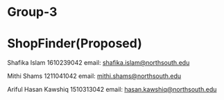 # Group-3
# ShopFinder(Proposed)

Shafika Islam 1610239042 email: shafika.islam@northsouth.edu

Mithi Shams   1211041042 email: mithi.shams@northsouth.edu

Ariful Hasan Kawshiq 1510313042 email: hasan.kawshiq@northsouth.edu
